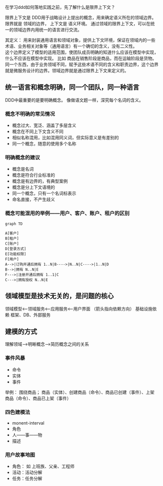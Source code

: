 在学习ddd如何落地实践之前，先了解什么是限界上下文？

限界上下文是 DDD用于战略设计上提出的概念，用来确定语义所在的领域边界。  
限界就是 领域的边界， 上下文是 语义环境。 通过领域的限界上下文，可以在统一的领域边界内用统一的语言进行交流。  

其定义： 用来封装通用语言和领域对象，提供上下文环境，保证在领域内的一些术语、业务相关对象等（通用语言）有一个确切的含义，没有二义性。  
这个边界定义了模型的适用范围，使团队成员明确的知道什么应该在模型中实现，什么不应该在模型中实现。 比如 商品在销售阶段是商品，而在运输阶段是货物。同一个东西，由于业务领域不同，赋予这些术语不同的含义和职责边界，这个边界就是微服务设计的边界。领域边界就是通过限界上下文来定义的。

## 统一语言和概念明确，同一个团队，同一种语言
DDD中最重要的是要明确概念。 像做语文题一样，深究每个名词的含义。

### 概念不明确的常见情况
+ 概念过大、宽泛、涵盖了多层含义
+ 概念在不同上下文含义不同
+ 相似名称混用，比如混用同义词，但实际意义是有差别的
+ 同一个概念，随意的使用多个名称

### 明确概念的建议
+ 概念是名词
+ 概念是符合行业标准的
+ 概念是有边界的，有典型案例
+ 概念是分上下文语境的
+ 同一个概念，只有一个名词标表示
+ 命名直接，不产生歧义

### 概念可能混用的举例——用户、客户、账户、租户的区别
```mermaid
graph TD

A[客户]
B[租户]
C[账户]
D[登录方式]
E[功能权限]
F[用户]
A-->|订购开通后拥有 1..N|B---->|N..N|C---->|1..N|D
B-->|拥有 N..N|E
F--->|注册开通后拥有 1..1|C
C--->|拥有授权 N..N|E
```

## 领域模型是技术无关的，是问题的核心
领域模型<——领域服务<——应用服务<——用户界面 （箭头指向依赖方向）
基础设施依赖  框架、DB、外部服务

## 建模的方式
理解领域——>明晰概念——>简历概念之间的关系
### 事件风暴
+ 命令
+ 实体
+ 事件

举例： 围绕商品； 商品（实体）、创建商品（命令）、商品已创建（事件）、上架商品（命令）、商品已上架（事件）
### 四色建模法
+ monent-interval
+ 角色
+ 人——事——物
+ 描述

### 用户故事地图
+ 角色： 如 上班族、父亲、工程师
+ 活动：活动分解
+ 任务：任务分解

